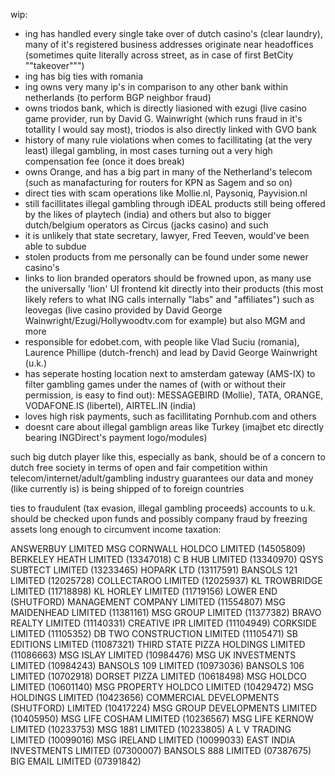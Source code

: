 wip:

- ing has handled every single take over of dutch casino's (clear laundry), many of it's registered business addresses originate near headoffices (sometimes quite literally across street, as in case of first BetCity ""takeover""")
- ing has big ties with romania
- ing owns very many ip's in comparison to any other bank within netherlands (to perform BGP neighbor fraud)
- owns triodos bank, which is directly liasioned with ezugi (live casino game provider, run by David G. Wainwright (which runs fraud in it's totallity I would say most), triodos is also directly linked with GVO bank
- history of many rule violations when comes to facillitating (at the very least) illegal gambling, in most cases turning out a very high compensation fee (once it does break)
- owns Orange, and has a big part in many of the Netherland's telecom (such as manafacturing for routers for KPN as Sagem and so on)
- direct ties with scam operations like Mollie.nl, Paysoniq, Payvision.nl
- still facillitates illegal gambling through iDEAL products still being offered by the likes of playtech (india) and others but also to bigger dutch/belgium operators as Circus (jacks casino) and such
- it is unlikely that state secretary, lawyer, Fred Teeven, would've been able to subdue 
- stolen products from me personally can be found under some newer casino's
- links to lion branded operators should be frowned upon, as many use the universally 'lion' UI frontend kit directly into their products (this most likely refers to what ING calls internally "labs" and "affiliates") such as leovegas (live casino provided by David George Wainwright/Ezugi/Hollywoodtv.com for example) but also MGM and more
- responsible for edobet.com, with people like Vlad Suciu (romania), Laurence Phillipe (dutch-french) and lead by David George Wainwright (u.k.)
- has seperate hosting location next to amsterdam gateway (AMS-IX) to filter gambling games under the names of (with or without their permission, is easy to find out): MESSAGEBIRD (Mollie), TATA, ORANGE, VODAFONE.IS (libertel), AIRTEL.IN (india)
- loves high risk payments, such as facillitating Pornhub.com and others
- doesnt care about illegal gamblign areas like Turkey (imajbet etc directly bearing INGDirect's payment logo/modules)

such big dutch player like this, especially as bank, should be of a concern to dutch free society in terms of open and fair competition within telecom/internet/adult/gambling industry guarantees our data and money (like currently is) is being shipped of to foreign countries

ties to fraudulent (tax evasion, illegal gambling proceeds) accounts to u.k. should be checked upon funds and possibly company fraud by freezing assets long enough to circumvent income taxation:

ANSWERBUY LIMITED MSG CORNWALL HOLDCO LIMITED (14505809) BERKELEY HEATH LIMITED (13347018) C B HUB LIMITED (13340970) QSYS SUBTECT LIMITED (13233465) HOPARK LTD (13117591) BANSOLS 121 LIMITED (12025728) COLLECTAROO LIMITED (12025937) KL TROWBRIDGE LIMITED (11718898) KL HORLEY LIMITED (11719156) LOWER END (SHUTFORD) MANAGEMENT COMPANY LIMITED (11554807) MSG MAIDENHEAD LIMITED (11381161) MSG GROUP LIMITED (11377382) BRAVO REALTY LIMITED (11140331) CREATIVE IPR LIMITED (11104949) CORKSIDE LIMITED (11105352) DB TWO CONSTRUCTION LIMITED (11105471) SB EDITIONS LIMITED (11087321) THIRD STATE PIZZA HOLDINGS LIMITED (11086663) MSG ISLAY LIMITED (10984476) MSG UK INVESTMENTS LIMITED (10984243) BANSOLS 109 LIMITED (10973036) BANSOLS 106 LIMITED (10702918) DORSET PIZZA LIMITED (10618498) MSG HOLDCO LIMITED (10601140) MSG PROPERTY HOLDCO LIMITED (10429472) MSG HOLDINGS LIMITED (10423656) COMMERCIAL DEVELOPMENTS (SHUTFORD) LIMITED (10417224) MSG GROUP DEVELOPMENTS LIMITED (10405950) MSG LIFE COSHAM LIMITED (10236567) MSG LIFE KERNOW LIMITED (10233753) MSG 1881 LIMITED (10233805) A L V TRADING LIMITED (10099016) MSG IRELAND LIMITED (10099033) EAST INDIA INVESTMENTS LIMITED (07300007) BANSOLS 888 LIMITED (07387675) BIG EMAIL LIMITED (07391842)
